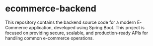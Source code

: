 # ecommerce-backend
This repository contains the backend source code for a modern E-Commerce application, developed using Spring Boot. This project is focused on providing secure, scalable, and production-ready APIs for handling common e-commerce operations.

